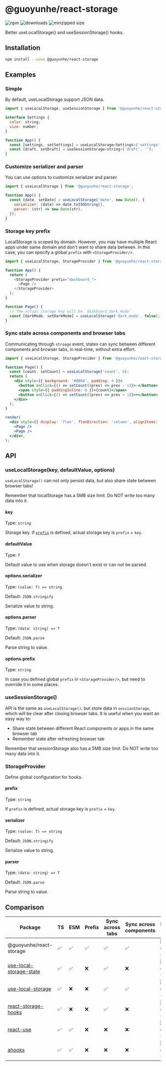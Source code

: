 # @guoyunhe/react-storage

![npm](https://img.shields.io/npm/v/@guoyunhe/react-storage)
![downloads](https://img.shields.io/npm/dw/@guoyunhe/react-storage)
![minzipped size](https://img.shields.io/bundlephobia/minzip/@guoyunhe/react-storage)

Better useLocalStorage() and useSessionStorage() hooks.

## Installation

```bash
npm install --save @guoyunhe/react-storage
```

## Examples

### Simple

By default, useLocalStorage support JSON data.

```js
import { useLocalStorage, useSessionStorage } from '@guoyunhe/react-storage';

interface Settings {
  color: string;
  size: number;
}

function App() {
  const [settings, setSettings] = useLocalStorage<Settings>('settings', { color: 'red', size: 20 });
  const [draft, setDraft] = useSessionStorage<string>('draft', '');
}
```

### Customize serializer and parser

You can use options to customize serializer and parser.

```js
import { useLocalStorage } from '@guoyunhe/react-storage';

function App() {
  const [date, setDate] = useLocalStorage('date', new Date(), {
    serializer: (date) => date.toISOString(),
    parser: (str) => new Date(str),
  });
}
```

### Storage key prefix

LocalStorage is scoped by domain. However, you may have multiple React apps under same domain and
don't want to share data between. In this case, you can specify a global `prefix` with
`<StorageProvider/>`.

```js
import { useLocalStorage, StorageProvider } from '@guoyunhe/react-storage';

function App() {
  return (
    <StorageProvider prefix="dashboard_">
      <Page />
    </StorageProvider>
  );
}

function Page() {
  // The actual storage key will be `dashboard_dark_mode`
  const [darkMode, setDarkMode] = useLocalStorage('dark_mode', false);
}
```

### Sync state across components and browser tabs

Communicating through `stroage` event, states can sync between different components and browser tabs,
in real-time, without extra effort.

```jsx
import { useLocalStorage, StorageProvider } from '@guoyunhe/react-storage';

function Page() {
  const [count, setCount] = useLocalStorage('count', 0);
  return (
    <div style={{ background: '#8888', padding: 4 }}>
      <button onClick={() => setCount((prev) => prev - 1)}>-</button>
      <span style={{ paddingInline: 8 }}>{count}</span>
      <button onClick={() => setCount((prev) => prev + 1)}>+</button>
    </div>
  );
}

render(
  <div style={{ display: 'flex', flexDirection: 'column', alignItems: 'start', gap: 8 }}>
    <Page />
    <Page />
  </div>,
);
```

## API

### useLocalStorage(key, defaultValue, options)

`useLocalStorage()` can not only persist data, but also share state between browser tabs!

Remember that localStorage has a 5MB size limit. Do NOT write too many data into it.

#### key

Type: `string`

Storage key. If [`prefix`](#prefix) is defined, actual storage key is `prefix` + `key`.

#### defaultValue

Type: `T`

Default value to use when storage doesn't exist or can not be parsed.

#### options.serializer

Type: `(value: T) => string`

Default: `JSON.stringify`

Serialize value to string.

#### options.parser

Type: `(data: string) => T`

Default: `JSON.parse`

Parse string to value.

#### options.prefix

Type: `string`

In case you defined global `prefix` in `<StorageProvider/>`, but need to override it in some places.

### useSessionStorage()

API is the same as `useLocalStorage()`, but store data in `sessionStorage`, which will be clear after
closing browser tabs. It is useful when you want an easy way to:

- Share state between different React components or apps in the same browser tab
- Remember state after refreshing browser tab

Remember that sessionStorage also has a 5MB size limit. Do NOT write too many data into it.

### StorageProvider

Define global configuration for hooks.

#### prefix

Type: `string`

If `prefix` is defined, actual storage key is `prefix` + `key`.

#### serializer

Type: `(value: T) => string`

Default: `JSON.stringify`

Serialize value to string.

#### parser

Type: `(data: string) => T`

Default: `JSON.parse`

Parse string to value.

## Comparison

| Package                   | TS  | ESM | Prefix | Sync across tabs | Sync across components | Bundle size                                                                        |
| ------------------------- | --- | --- | ------ | ---------------- | ---------------------- | ---------------------------------------------------------------------------------- |
| @guoyunhe/react-storage   | ✅  | ✅  | ✅     | ✅               | ✅                     | ![Bundle size](https://img.shields.io/bundlephobia/minzip/@guoyunhe/react-storage) |
| [use-local-storage-state] | ✅  | ✅  | ❌     | ✅               | ❌                     | ![Bundle size](https://img.shields.io/bundlephobia/minzip/use-local-storage-state) |
| [use-local-storage]       | ✅  | ❌  | ❌     | ✅               | ✅                     | ![Bundle size](https://img.shields.io/bundlephobia/minzip/use-local-storage)       |
| [react-storage-hooks]     | ✅  | ❌  | ❌     | ✅               | ❌                     | ![Bundle size](https://img.shields.io/bundlephobia/minzip/react-storage-hooks)     |
| [react-use]               | ✅  | ✅  | ❌     | ❌               | ❌                     | ![Bundle size](https://img.shields.io/bundlephobia/minzip/react-use)               |
| [ahooks]                  | ✅  | ✅  | ❌     | ❌               | ❌                     | ![Bundle size](https://img.shields.io/bundlephobia/minzip/ahooks)                  |

[react-storage-hooks]: https://www.npmjs.com/package/react-storage-hooks
[use-local-storage-state]: https://www.npmjs.com/package/use-local-storage-state
[use-local-storage]: https://www.npmjs.com/package/use-local-storage
[react-use]: https://www.npmjs.com/package/react-use
[ahooks]: https://www.npmjs.com/package/ahooks

